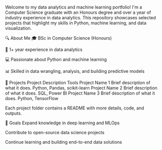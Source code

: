 Welcome to my data analytics and machine learning portfolio! I'm a Computer Science graduate with an Honours degree and over a year of industry experience in data analytics. This repository showcases selected projects that highlight my skills in Python, machine learning, and data visualization.

🔍 About Me
🎓 BSc in Computer Science (Honours)

💼 1+ year experience in data analytics

💻 Passionate about Python and machine learning

📊 Skilled in data wrangling, analysis, and building predictive models

📂 Projects
Project	Description	Tools
Project Name 1	Brief description of what it does.	Python, Pandas, scikit-learn
Project Name 2	Brief description of what it does.	SQL, Power BI
Project Name 3	Brief description of what it does.	Python, TensorFlow

Each project folder contains a README with more details, code, and outputs.

🚀 Goals
Expand knowledge in deep learning and MLOps

Contribute to open-source data science projects

Continue learning and building end-to-end data solutions
